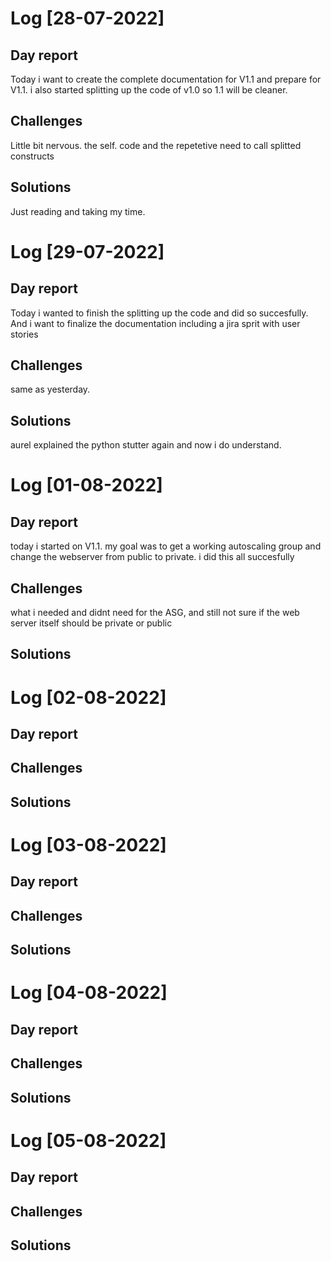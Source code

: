 # Log [28-07-2022]

## Day report
Today i want to create the complete documentation for V1.1 and prepare for V1.1. i also started splitting up the code of v1.0 so 1.1 will be cleaner.

## Challenges
Little bit nervous. the self. code and the repetetive need to call splitted constructs

## Solutions
Just reading and taking my time.

# Log [29-07-2022]

## Day report
Today i wanted to finish the splitting up the code and did so succesfully. And i want to finalize the documentation including a jira sprit with user stories

## Challenges
same as yesterday.

## Solutions
aurel explained the python stutter again and now i do understand.

# Log [01-08-2022]

## Day report
today i started on V1.1. my goal was to get a working autoscaling group and change the webserver from public to private. i did this all succesfully

## Challenges
what i needed and didnt need for the ASG, and still not sure if the web server itself should be private or public

## Solutions


# Log [02-08-2022]

## Day report


## Challenges


## Solutions

# Log [03-08-2022]

## Day report


## Challenges


## Solutions

# Log [04-08-2022]

## Day report


## Challenges


## Solutions

# Log [05-08-2022]

## Day report


## Challenges


## Solutions